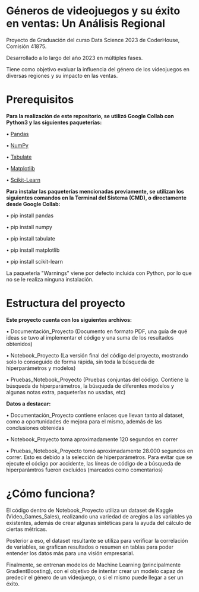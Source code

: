 # Géneros de videojuegos y su éxito en ventas: Un Análisis Regional

Proyecto de Graduación del curso Data Science 2023 de CoderHouse, Comisión 41875.

Desarrollado a lo largo del año 2023 en múltiples fases.

Tiene como objetivo evaluar la influencia del género de los videojuegos en diversas regiones y su impacto en las ventas.

# Prerequisitos

**Para la realización de este repositorio, se utilizó Google Collab con Python3 y las siguientes paqueterías:**

  • [Pandas](https://pandas.pydata.org/)
  
  • [NumPy](https://numpy.org/)
  
  • [Tabulate](https://pypi.org/project/tabulate/)
  
  • [Matplotlib](https://matplotlib.org/)
  
  • [Scikit-Learn](https://scikit-learn.org/stable/)
  
**Para instalar las paqueterías mencionadas previamente, se utilizan los siguientes comandos en la Terminal del Sistema (CMD), o directamente desde Google Collab:**
  
  • pip install pandas
  
  • pip install numpy
  
  • pip install tabulate
  
  • pip install matplotlib
  
  • pip install scikit-learn
  

La paquetería "Warnings" viene por defecto incluida con Python, por lo que no se le realiza ninguna instalación.

# Estructura del proyecto

**Este proyecto cuenta con los siguientes archivos:**

  • Documentación_Proyecto (Documento en formato PDF, una guía de qué ideas se tuvo al implementar el código y una suma de los resultados obtenidos)
  
  • Notebook_Proyecto (La versión final del código del proyecto, mostrando solo lo conseguido de forma rápida, sin toda la búsqueda de hiperparámetros y modelos)
  
  • Pruebas_Notebook_Proyecto (Pruebas conjuntas del código. Contiene la búsqueda de hiperparámetros, la búsqueda de diferentes modelos y algunas notas extra, paqueterías no usadas, etc)
  

**Datos a destacar:**
  
  • Documentación_Proyecto contiene enlaces que llevan tanto al dataset, como a oportunidades de mejora para el mismo, además de las conclusiones obtenidas
  
  • Notebook_Proyecto toma aproximadamente 120 segundos en correr
  
  • Pruebas_Notebook_Proyecto tomó aproximadamente 28.000 segundos en correr. Esto es debido a la selección de hiperparámetros. Para evitar que se ejecute el código por accidente, las líneas de código de a búsqueda de hiperparámtros fueron excluidos (marcados como comentarios)

# ¿Cómo funciona?

El código dentro de Notebook_Proyecto utiliza un dataset de Kaggle (Video_Games_Sales), realizando una variedad de areglos a las variables ya existentes, además de crear algunas sintéticas para la ayuda del cálculo de ciertas métricas.

Posterior a eso, el dataset resultante se utiliza para verificar la correlación de variables, se grafican resultados o resumen en tablas para poder entender los datos más para una visión empresarial.

Finalmente, se entrenan modelos de Machine Learning (principalmente GradientBoosting), con el objetivo de intentar crear un modelo capaz de predecir el género de un videojuego, o si el mismo puede llegar a ser un éxito.
